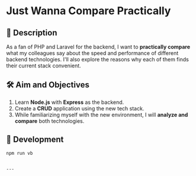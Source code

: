 # Just Wanna Compare Practically

## 📌 Description
As a fan of PHP and Laravel for the backend, I want to **practically compare** what my colleagues say about the speed and performance of different backend technologies. I'll also explore the reasons why each of them finds their current stack convenient.

## 🛠️ Aim and Objectives
1. Learn **Node.js** with **Express** as the backend.
2. Create a **CRUD** application using the new tech stack.
3. While familiarizing myself with the new environment, I will **analyze and compare** both technologies.

## 🚀 Development
```bash
npm run vb


---


